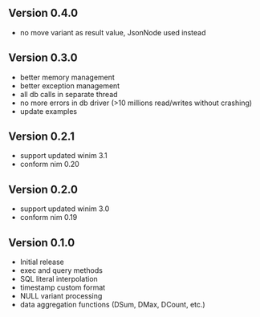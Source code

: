 Version 0.4.0
--------------
* no move variant as result value, JsonNode used instead

Version 0.3.0
--------------
* better memory management
* better exception management
* all db calls in separate thread
* no more errors in db driver (>10 millions read/writes without crashing)
* update examples

Version 0.2.1
-------------
* support updated winim 3.1
* conform nim 0.20

Version 0.2.0
-------------
* support updated winim 3.0
* conform nim 0.19

Version 0.1.0
-------------
* Initial release
* exec and query methods
* SQL literal interpolation
* timestamp custom format
* NULL variant processing
* data aggregation functions (DSum, DMax, DCount, etc.)
